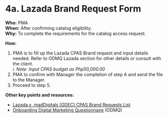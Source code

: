 # 4a. Lazada Brand Request Form

**Who:** PMA \
**When:** After confirming catalog eligibility. \
**Why:** To complete the requirements for the catalog access request.&#x20;

**How:**&#x20;

1. PMA is to fill up the Lazada CPAS Brand request and input details needed. Refer to ODMQ Lazada section for other details or consult with the client.\
   _i. Note: Input CPAS budget as Php50,000.00_
2. PMA to confirm with Manager the completion of step A and send the file to the Manager.&#x20;
3. Proceed to step 5.&#x20;



**Other key points and resources:**&#x20;

* [Lazada x .madDigitals (GDEC) CPAS Brand Requests List](https://traffixph.sharepoint.com/sites/Traffix/\_layouts/15/guestaccess.aspx?guestaccesstoken=7aZMg6%2Bd1yIzQFvPGJEcZOP76Dlk4r%2Fi%2FO%2BrHrLdVDg%3D\&docid=2\_1c9a7c18f83cd4dc08c63d7e68d435c60\&rev=1\&e=l4REHe) &#x20;
* [Onboarding Digital Marketing Questionnaire](https://forms.office.com/Pages/DesignPage.aspx?fragment=FormId%3DCjBJjfSkb0O\_m995etRMdLCM50Xk\_rdDqhSezyYzsGZUMjVPOVIySEwxS05GSzZFRFNSUFNZTTNaMCQlQCN0PWcu%26Token%3D0ad35308dbc84230b5623530b59c29e5) (ODMQ)&#x20;

